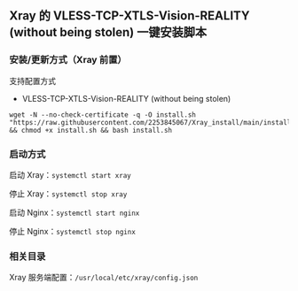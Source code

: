 
## Xray 的 VLESS-TCP-XTLS-Vision-REALITY (without being stolen) 一键安装脚本


### 安装/更新方式（Xray 前置）

支持配置方式

- VLESS-TCP-XTLS-Vision-REALITY (without being stolen)


```
wget -N --no-check-certificate -q -O install.sh "https://raw.githubusercontent.com/2253845067/Xray_install/main/install.sh" && chmod +x install.sh && bash install.sh
```

### 启动方式

启动 Xray：`systemctl start xray`

停止 Xray：`systemctl stop xray`

启动 Nginx：`systemctl start nginx`

停止 Nginx：`systemctl stop nginx`

### 相关目录


Xray 服务端配置：`/usr/local/etc/xray/config.json`

